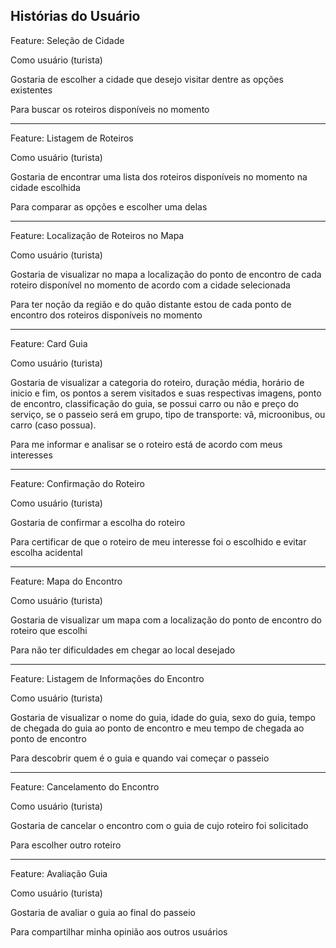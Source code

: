 ## Histórias do Usuário

  

Feature: Seleção de Cidade

Como usuário (turista)

Gostaria de escolher a cidade que desejo visitar dentre as opções existentes

Para buscar os roteiros disponíveis no momento

  ------------------------
  
Feature: Listagem de Roteiros

Como usuário (turista)

Gostaria de encontrar uma lista dos roteiros disponíveis no momento na cidade escolhida

Para comparar as opções e escolher uma delas

  ------------------------

Feature: Localização de Roteiros no Mapa

Como usuário (turista)

Gostaria de visualizar no mapa a localização do ponto de encontro de cada roteiro disponível no momento de acordo com a cidade selecionada

Para ter noção da região e do quão distante estou de cada ponto de encontro dos roteiros disponíveis no momento 

  ------------------------
  
Feature: Card Guia

Como usuário (turista)

Gostaria de visualizar a categoria do roteiro, duração média, horário de inicio e fim, os pontos a serem visitados e suas respectivas imagens, ponto de encontro, classificação do guia, se possui carro ou não e preço do serviço, se o passeio será em grupo, tipo de transporte: vã, microonibus, ou carro (caso possua).

Para me informar e analisar se o roteiro está de acordo com meus interesses

  ------------------------

Feature: Confirmação do Roteiro

Como usuário (turista)

Gostaria de confirmar a escolha do roteiro

Para certificar de que o roteiro de meu interesse foi o escolhido e evitar escolha acidental

  ------------------------

Feature: Mapa do Encontro

Como usuário (turista)

Gostaria de visualizar um mapa com a localização do ponto de encontro do roteiro que escolhi

Para não ter dificuldades em chegar ao local desejado

  ------------------------  

Feature: Listagem de Informações do Encontro

Como usuário (turista)

Gostaria de visualizar o nome do guia, idade do guia, sexo do guia, tempo de chegada do guia ao ponto de encontro e meu tempo de chegada ao ponto de encontro

Para descobrir quem é o guia e quando vai começar o passeio

  ------------------------
  
Feature: Cancelamento do Encontro

Como usuário (turista)

Gostaria de cancelar o encontro com o guia de cujo roteiro foi solicitado

Para escolher outro roteiro

  ------------------------  

Feature: Avaliação Guia

Como usuário (turista)

Gostaria de avaliar o guia ao final do passeio

Para compartilhar minha opinião aos outros usuários
